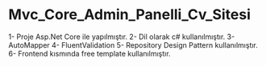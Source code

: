 # Mvc_Core_Admin_Panelli_Cv_Sitesi
1- Proje Asp.Net Core ile yapılmıştır.
2- Dil olarak c# kullanılmıştır.
3- AutoMapper
4- FluentValidation
5- Repository Design Pattern kullanılmıştır.
6- Frontend kısmında free template kullanılmıştır.


